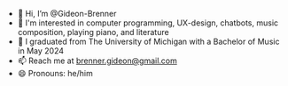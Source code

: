 - 👋 Hi, I’m @Gideon-Brenner
- 👀 I'm interested in computer programming, UX-design, chatbots, music composition, playing piano, and literature
- 🌱 I graduated from The University of Michigan with a Bachelor of Music in May 2024
- 📫 Reach me at brenner.gideon@gmail.com
- 😄 Pronouns: he/him

<!---
Gideon-Brenner/Gideon-Brenner is a ✨ special ✨ repository because its `README.md` (this file) appears on your GitHub profile.
You can click the Preview link to take a look at your changes.
--->
